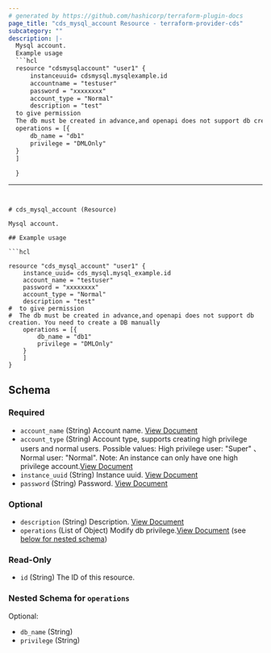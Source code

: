 ```yaml
---
# generated by https://github.com/hashicorp/terraform-plugin-docs
page_title: "cds_mysql_account Resource - terraform-provider-cds"
subcategory: ""
description: |-
  Mysql account.
  Example usage
  ```hcl
  resource "cdsmysqlaccount" "user1" {
      instanceuuid= cdsmysql.mysqlexample.id
      accountname = "testuser"
      password = "xxxxxxxx"
      account_type = "Normal"
      description = "test"
  to give permission
  The db must be created in advance,and openapi does not support db creation. You need to create a DB manually
  operations = [{
      db_name = "db1"
      privilege = "DMLOnly"
  }
  ]
  
  }
  ```
---
```


# cds_mysql_account (Resource)

Mysql account.

## Example usage

```hcl

resource "cds_mysql_account" "user1" {
    instance_uuid= cds_mysql.mysql_example.id
    account_name = "testuser"
    password = "xxxxxxxx"
    account_type = "Normal"
    description = "test"
#  to give permission
#  The db must be created in advance,and openapi does not support db creation. You need to create a DB manually
    operations = [{
        db_name = "db1"
        privilege = "DMLOnly"
    }
    ]
}

```



<!-- schema generated by tfplugindocs -->
## Schema

### Required

- `account_name` (String) Account name. [View Document](https://github.com/capitalonline/openapi/blob/master/MySQL%E6%A6%82%E8%A7%88.md#5createprivilegedaccount)
- `account_type` (String) Account type, supports creating high privilege users and normal users. Possible values: High privilege user: "Super" 、Normal user: "Normal". Note: An instance can only have one high privilege account.[View Document](https://github.com/capitalonline/openapi/blob/master/MySQL%E6%A6%82%E8%A7%88.md#5createprivilegedaccount)
- `instance_uuid` (String) Instance uuid. [View Document](https://github.com/capitalonline/openapi/blob/master/MySQL%E6%A6%82%E8%A7%88.md#5createprivilegedaccount)
- `password` (String) Password. [View Document](https://github.com/capitalonline/openapi/blob/master/MySQL%E6%A6%82%E8%A7%88.md#5createprivilegedaccount)

### Optional

- `description` (String) Description. [View Document](https://github.com/capitalonline/openapi/blob/master/MySQL%E6%A6%82%E8%A7%88.md#5createprivilegedaccount)
- `operations` (List of Object) Modify db privilege.[View Document](https://github.com/capitalonline/openapi/blob/master/MySQL%E6%A6%82%E8%A7%88.md#OperationsObj) (see [below for nested schema](#nestedatt--operations))

### Read-Only

- `id` (String) The ID of this resource.

<a id="nestedatt--operations"></a>
### Nested Schema for `operations`

Optional:

- `db_name` (String)
- `privilege` (String)

